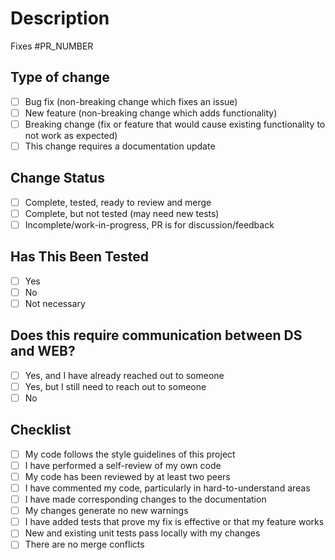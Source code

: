 # Description
Fixes #PR_NUMBER 
## Type of change
- [ ] Bug fix (non-breaking change which fixes an issue)
- [ ] New feature (non-breaking change which adds functionality)
- [ ] Breaking change (fix or feature that would cause existing functionality to not work as expected)
- [ ] This change requires a documentation update
## Change Status
- [ ] Complete, tested, ready to review and merge
- [ ] Complete, but not tested (may need new tests)
- [ ] Incomplete/work-in-progress, PR is for discussion/feedback
## Has This Been Tested
- [ ] Yes
- [ ] No
- [ ] Not necessary
## Does this require communication between DS and WEB?
- [ ] Yes, and I have already reached out to someone
- [ ] Yes, but I still need to reach out to someone
- [ ] No
## Checklist
- [ ] My code follows the style guidelines of this project
- [ ] I have performed a self-review of my own code
- [ ] My code has been reviewed by at least two peers
- [ ] I have commented my code, particularly in hard-to-understand areas
- [ ] I have made corresponding changes to the documentation
- [ ] My changes generate no new warnings
- [ ] I have added tests that prove my fix is effective or that my feature works
- [ ] New and existing unit tests pass locally with my changes
- [ ] There are no merge conflicts
